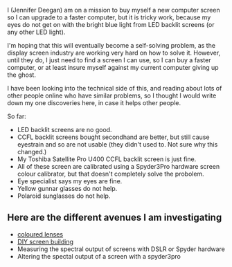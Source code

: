 
I (Jennifer Deegan) am on a mission to buy myself a new computer screen so I can upgrade to a faster computer, but it is tricky work, because my eyes do not get on with the bright blue light from LED backlit screens (or any other LED light). 

I'm hoping that this will eventually become a self-solving problem, as the display screen industry are working very hard on how to solve it. However, until they do, I just need to find a screen I can use, so I can buy a faster computer, or at least insure myself against my current computer giving up the ghost. 

I have been looking into the technical side of this, and reading about lots of other people online who have similar problems, so I thought I would write down my one discoveries here, in case it helps other people. 

So far:

- LED backlit screens are no good.
- CCFL backlit screens bought secondhand are better, but still cause eyestrain and so are not usable (they didn't used to. Not sure why this changed.)
- My Toshiba Satellite Pro U400 CCFL backlit screen is just fine. 
- All of these screen are calibrated using a Spyder3Pro hardware screen colour calibrator, but that doesn't completely solve the probolem.
- Eye specialist says my eyes are fine. 
- Yellow gunnar glasses do not help. 
- Polaroid sunglasses do not help. 

## Here are the different avenues I am investigating

- <a href="Wilkins.md"> coloured lenses</a>
- <a href="DIYScreen.md"> DIY screen building</a>
- Measuring the spectral output of screens with DSLR or Spyder hardware
- Altering the spectal output of a screen with a spyder3pro



